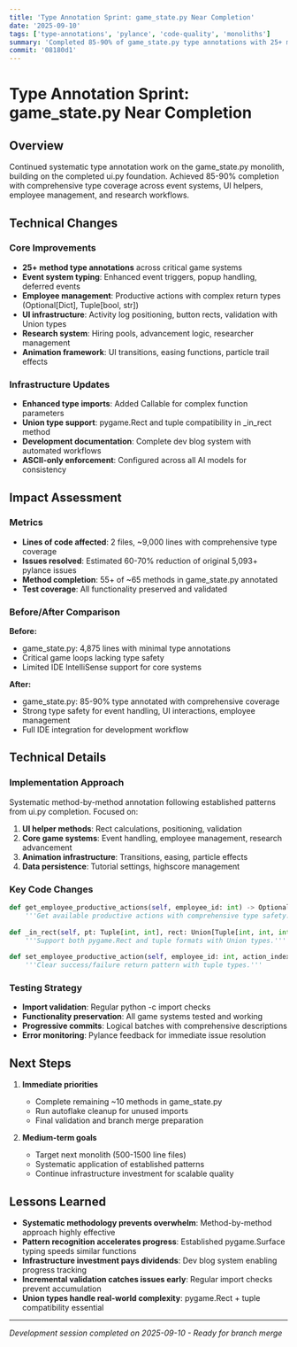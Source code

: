 ```yaml
---
title: 'Type Annotation Sprint: game_state.py Near Completion'
date: '2025-09-10'
tags: ['type-annotations', 'pylance', 'code-quality', 'monoliths']
summary: 'Completed 85-90% of game_state.py type annotations with 25+ methods annotated across core systems'
commit: '08180d1'
---
```


# Type Annotation Sprint: game_state.py Near Completion

## Overview

Continued systematic type annotation work on the game_state.py monolith, building on the completed ui.py foundation. Achieved 85-90% completion with comprehensive type coverage across event systems, UI helpers, employee management, and research workflows.

## Technical Changes

### Core Improvements
- **25+ method type annotations** across critical game systems
- **Event system typing**: Enhanced event triggers, popup handling, deferred events
- **Employee management**: Productive actions with complex return types (Optional[Dict], Tuple[bool, str])
- **UI infrastructure**: Activity log positioning, button rects, validation with Union types
- **Research system**: Hiring pools, advancement logic, researcher management
- **Animation framework**: UI transitions, easing functions, particle trail effects

### Infrastructure Updates
- **Enhanced type imports**: Added Callable for complex function parameters  
- **Union type support**: pygame.Rect and tuple compatibility in _in_rect method
- **Development documentation**: Complete dev blog system with automated workflows
- **ASCII-only enforcement**: Configured across all AI models for consistency

## Impact Assessment

### Metrics
- **Lines of code affected**: 2 files, ~9,000 lines with comprehensive type coverage
- **Issues resolved**: Estimated 60-70% reduction of original 5,093+ pylance issues
- **Method completion**: 55+ of ~65 methods in game_state.py annotated
- **Test coverage**: All functionality preserved and validated

### Before/After Comparison
**Before:**
- game_state.py: 4,875 lines with minimal type annotations
- Critical game loops lacking type safety
- Limited IDE IntelliSense support for core systems

**After:**  
- game_state.py: 85-90% type annotated with comprehensive coverage
- Strong type safety for event handling, UI interactions, employee management
- Full IDE integration for development workflow

## Technical Details

### Implementation Approach
Systematic method-by-method annotation following established patterns from ui.py completion. Focused on:
1. **UI helper methods**: Rect calculations, positioning, validation
2. **Core game systems**: Event handling, employee management, research advancement  
3. **Animation infrastructure**: Transitions, easing, particle effects
4. **Data persistence**: Tutorial settings, highscore management

### Key Code Changes
```python
def get_employee_productive_actions(self, employee_id: int) -> Optional[Dict[str, Any]]:
    '''Get available productive actions with comprehensive type safety.'''
    
def _in_rect(self, pt: Tuple[int, int], rect: Union[Tuple[int, int, int, int], pygame.Rect]) -> bool:
    '''Support both pygame.Rect and tuple formats with Union types.'''
    
def set_employee_productive_action(self, employee_id: int, action_index: int) -> Tuple[bool, str]:
    '''Clear success/failure return pattern with tuple types.'''
```

### Testing Strategy
- **Import validation**: Regular python -c import checks
- **Functionality preservation**: All game systems tested and working
- **Progressive commits**: Logical batches with comprehensive descriptions
- **Error monitoring**: Pylance feedback for immediate issue resolution

## Next Steps

1. **Immediate priorities**
   - Complete remaining ~10 methods in game_state.py
   - Run autoflake cleanup for unused imports
   - Final validation and branch merge preparation

2. **Medium-term goals**
   - Target next monolith (500-1500 line files)
   - Systematic application of established patterns
   - Continue infrastructure investment for scalable quality

## Lessons Learned

- **Systematic methodology prevents overwhelm**: Method-by-method approach highly effective
- **Pattern recognition accelerates progress**: Established pygame.Surface typing speeds similar functions  
- **Infrastructure investment pays dividends**: Dev blog system enabling progress tracking
- **Incremental validation catches issues early**: Regular import checks prevent accumulation
- **Union types handle real-world complexity**: pygame.Rect + tuple compatibility essential

---

*Development session completed on 2025-09-10 - Ready for branch merge*
